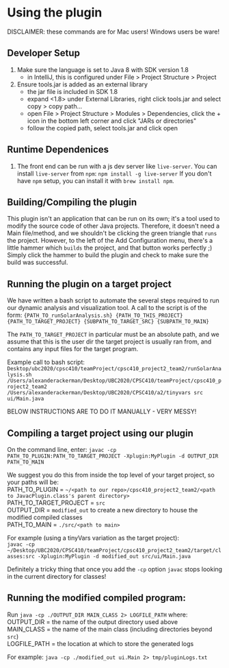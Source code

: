 # Using the plugin 
DISCLAIMER: these commands are for Mac users! Windows users be ware!

## Developer Setup
1. Make sure the language is set to Java 8 with SDK version 1.8 
    - in IntelliJ, this is configured under File > Project Structure > Project
2. Ensure tools.jar is added as an external library
    - the jar file is included in SDK 1.8
    - expand <1.8> under External Libraries, right click tools.jar and select copy > copy path...
    - open File > Project Structure > Modules > Dependencies, click the + icon in the bottom left corner and click "JARs or directories"
    - follow the copied path, select tools.jar and click open
    
## Runtime Dependenices
1. The front end can be run with a js dev server like `live-server`. You can install `live-server` from `npm`:
    `npm install -g live-server`
    If you don't have  `npm` setup, you can install it with `brew install npm`.
    
## Building/Compiling the plugin

This plugin isn't an application that can be run on its own; it's a tool used to modify the source code of other Java projects.
Therefore, it doesn't need a Main file/method, and we shouldn't be clicking the green triangle that `runs` the project. 
However, to the left of the Add Configuration menu, there's a little hammer which `builds` the project, and that button works perfectly ;)
Simply click the hammer to build the plugin and check to make sure the build was successful.
    
## Running the plugin on a target project
We have written a bash script to automate the several steps required to run our dynamic analysis and visualization tool.
A call to the script is of the form:
`{PATH_TO_runSolarAnalysis.sh} {PATH_TO_THIS_PROJECT} {PATH_TO_TARGET_PROJECT} {SUBPATH_TO_TARGET_SRC} {SUBPATH_TO_MAIN}`

The `PATH_TO_TARGET_PROJECT` in particular must be an absolute path, and we assume that this is the user dir the target 
project is usually ran from, and contains any input files for the target program. 

Example call to bash script:
`Desktop/ubc2020/cpsc410/teamProject/cpsc410_project2_team2/runSolarAnalysis.sh /Users/alexanderackerman/Desktop/UBC2020/CPSC410/teamProject/cpsc410_project2_team2 /Users/alexanderackerman/Desktop/UBC2020/CPSC410/a2/tinyvars src ui/Main.java`


BELOW INSTRUCTIONS ARE TO DO IT MANUALLY - VERY MESSY!   

## Compiling a target project using our plugin

On the command line, enter:
`javac -cp PATH_TO_PLUGIN:PATH_TO_TARGET_PROJECT -Xplugin:MyPlugin -d OUTPUT_DIR PATH_TO_MAIN`

We suggest you do this from inside the top level of your target project, so your paths will be: <br>
PATH_TO_PLUGIN = `~/<path to our repo>/cpsc410_project2_team2/<path to JavacPlugin.class's parent directory>` <br>
PATH_TO_TARGET_PROJECT = `src` <br>
OUTPUT_DIR = `modified_out` to create a new directory to house the modified compiled classes <br>
PATH_TO_MAIN = `./src/<path to main>` <br>

For example (using a tinyVars variation as the target project): <br>
`javac -cp ~/Desktop/UBC2020/CPSC410/teamProject/cpsc410_project2_team2/target/classes:src -Xplugin:MyPlugin -d modified_out src/ui/Main.java`

Definitely a tricky thing that once you add the `-cp` option `javac` stops looking in the current directory for classes!

## Running the modified compiled program:
Run `java -cp ./OUTPUT_DIR MAIN_CLASS 2> LOGFILE_PATH` where: <br>
OUTPUT_DIR = the name of the output directory used above <br>
MAIN_CLASS = the name of the main class (including directories beyond `src`) <br>
LOGFILE_PATH = the location at which to store the generated logs

For example:
`java -cp ./modified_out ui.Main 2> tmp/pluginLogs.txt`